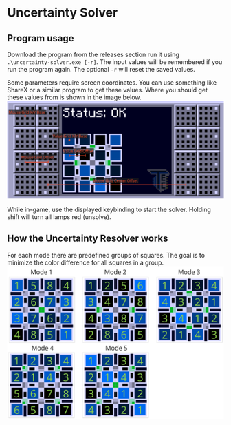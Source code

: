# Uncertainty Solver
## Program usage
Download the program from the releases section run it using `.\uncertainty-solver.exe [-r]`. The input values will be remembered if you run the program again.
The optional `-r` will reset the saved values.

Some parameters require screen coordinates. You can use something like ShareX or a similar program to get these values.
Where you should get these values from is shown in the image below.
![](media/screen_values.png)

While in-game, use the displayed keybinding to start the solver. Holding shift will turn all lamps red (unsolve).

## How the Uncertainty Resolver works
For each mode there are predefined groups of squares. The goal is to minimize the color difference for all squares
in a group.
![](media/mode_patterns.png)
